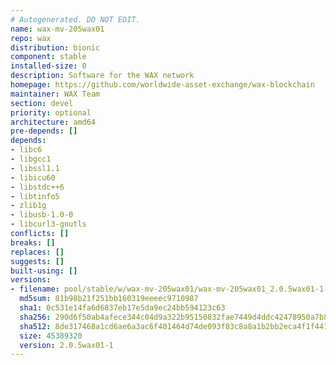 ```yaml
---
# Autogenerated. DO NOT EDIT.
name: wax-mv-205wax01
repo: wax
distribution: bionic
component: stable
installed-size: 0
description: Software for the WAX network
homepage: https://github.com/worldwide-asset-exchange/wax-blockchain
maintainer: WAX Team
section: devel
priority: optional
architecture: amd64
pre-depends: []
depends:
- libc6
- libgcc1
- libssl1.1
- libicu60
- libstdc++6
- libtinfo5
- zlib1g
- libusb-1.0-0
- libcurl3-gnutls
conflicts: []
breaks: []
replaces: []
suggests: []
built-using: []
versions:
- filename: pool/stable/w/wax-mv-205wax01/wax-mv-205wax01_2.0.5wax01-1-ubuntu-18.04_amd64.deb
  md5sum: 01b98b21f251bb160319eeeec9710987
  sha1: 0c531e14fa6d6837eb17e5da9ec24bb594123c63
  sha256: 290d6f50ab4afece344c04d9a322b95150832fae7449d4ddc42478950a7b8f41
  sha512: 8de317468a1cd6ae6a3ac6f401464d74de093f83c8a8a1b2bb2eca4f1f441b5e7883d06abcba291a97f3ea14449dcc73157c489113cd45ce2f3547623e1f86fe
  size: 45389320
  version: 2.0.5wax01-1
---
```

